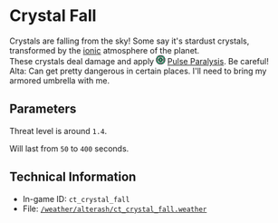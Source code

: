 # Crystal Fall

Crystals are falling from the sky! Some say it's stardust crystals, transformed by the [ionic](https://ceterai.github.io/MyEnternia/Wiki/Tags/Ionic) atmosphere of the planet.  
These crystals deal damage and apply <img src="https://raw.githubusercontent.com/Ceterai/Enternia/main/stats/effects/ct_pulse_paralysis.png" alt="Pulse Paralysis icon" loading="lazy" height="16px" width="auto" /> [Pulse Paralysis](https://ceterai.github.io/MyEnternia/Wiki/PulseParalysis). Be careful!  
Alta: Can get pretty dangerous in certain places. I'll need to bring my armored umbrella with me.

## Parameters

Threat level is around `1.4`.

Will last from `50` to `400` seconds.

## Technical Information

- In-game ID: `ct_crystal_fall`
- File: [`/weather/alterash/ct_crystal_fall.weather`](https://github.com/Ceterai/Enternia/blob/main/weather/alterash/ct_crystal_fall.weather)
